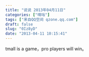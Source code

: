 ```yaml
---
title: "说说 2013年04月11日"
categories: ["嘀咕"]
tags: ["来自QQ空间 qzone.qq.com"]
draft: false
slug: "0Iz8yD"
date: "2013-04-11 10:15:41"
---
```


tmall is a game，pro players will win。
